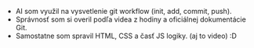 - AI som využil na vysvetlenie git workflow (init, add, commit, push).
- Správnosť som si overil podľa videa z hodiny a oficiálnej dokumentácie Git.
- Samostatne som spravil HTML, CSS a časť JS logiky. (aj to video) :D
